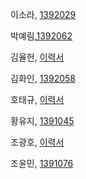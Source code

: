 ﻿
<!--- 
(이름,  github URL)
예제 : 
김남윤, [한성대 교수] (https://github.com/stelladream/studentCVs.git)

홍길동, [멋쟁이](https://github.com/stelladream/studentCVs.git)

--->

이소라, [1392029](http://github.com/jinny3770/testGit.git)

박예림,[1392062](https://github.com/parkyel/testgit.git)

김율헌, [이력서](https://github.com/YulHeon/resume.git)

김화인, [1392058](https://github.com/Whynn/OSS_test/blob/master/Resume/MyResume.md)

호태규, [이력서](https://github.com/TaegyuHO/testGit.git)

황유지, [1391045](https://github.com/HYOUJI/Resume/blob/master/resume.md)

조광호, [이력서](https://github.com/chokwangho/resume/blob/master/chokwanghoresume.md)

조윤민, [1391076](https://github.com/yoonmin-Cho/Resume/blob/master/resume.md)
